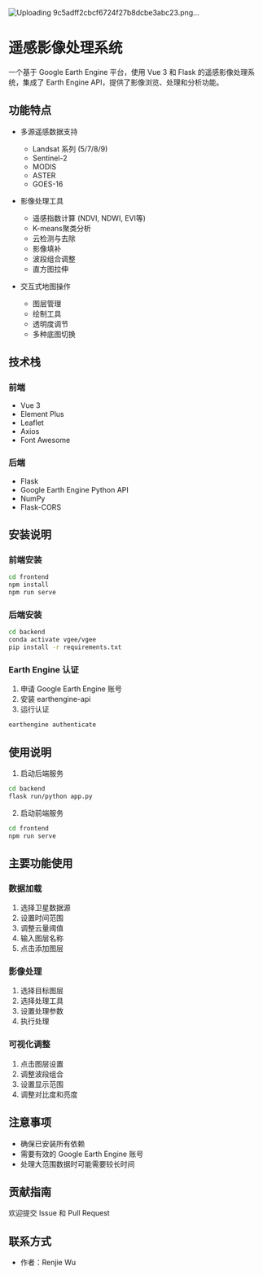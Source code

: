 ![Uploading 9c5adff2cbcf6724f27b8dcbe3abc23.png…]()

# 遥感影像处理系统

一个基于 Google Earth Engine 平台，使用 Vue 3 和 Flask 的遥感影像处理系统，集成了 Earth Engine API，提供了影像浏览、处理和分析功能。

## 功能特点

- 多源遥感数据支持
  - Landsat 系列 (5/7/8/9)
  - Sentinel-2
  - MODIS
  - ASTER
  - GOES-16

- 影像处理工具
  - 遥感指数计算 (NDVI, NDWI, EVI等)
  - K-means聚类分析
  - 云检测与去除
  - 影像填补
  - 波段组合调整
  - 直方图拉伸

- 交互式地图操作
  - 图层管理
  - 绘制工具
  - 透明度调节
  - 多种底图切换

## 技术栈

### 前端
- Vue 3
- Element Plus
- Leaflet
- Axios
- Font Awesome

### 后端
- Flask
- Google Earth Engine Python API
- NumPy
- Flask-CORS

## 安装说明

### 前端安装
```bash
cd frontend
npm install
npm run serve
```

### 后端安装
```bash
cd backend
conda activate vgee/vgee
pip install -r requirements.txt
```

### Earth Engine 认证
1. 申请 Google Earth Engine 账号
2. 安装 earthengine-api
3. 运行认证
```bash
earthengine authenticate
```

## 使用说明

1. 启动后端服务
```bash
cd backend
flask run/python app.py
```

2. 启动前端服务
```bash
cd frontend
npm run serve
```

## 主要功能使用

### 数据加载
1. 选择卫星数据源
2. 设置时间范围
3. 调整云量阈值
4. 输入图层名称
5. 点击添加图层

### 影像处理
1. 选择目标图层
2. 选择处理工具
3. 设置处理参数
4. 执行处理

### 可视化调整
1. 点击图层设置
2. 调整波段组合
3. 设置显示范围
4. 调整对比度和亮度

## 注意事项

- 确保已安装所有依赖
- 需要有效的 Google Earth Engine 账号
- 处理大范围数据时可能需要较长时间

## 贡献指南

欢迎提交 Issue 和 Pull Request

## 联系方式

- 作者：Renjie Wu
